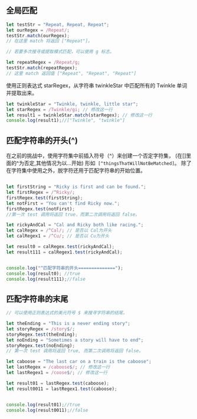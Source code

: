 ## 全局匹配

```javascript
let testStr = "Repeat, Repeat, Repeat";
let ourRegex = /Repeat/;
testStr.match(ourRegex);
// 在这里 match 将返回 ["Repeat"]。

// 若要多次搜寻或提取模式匹配，可以使用 g 标志。

let repeatRegex = /Repeat/g;
testStr.match(repeatRegex);
// 这里 match 返回值 ["Repeat", "Repeat", "Repeat"]
```

使用正则表达式 starRegex，从字符串 twinkleStar 中匹配所有的 Twinkle 单词并提取出来。

```javascript
let twinkleStar = "Twinkle, twinkle, little star";
let starRegex = /Twinkle/gi; // 修改这一行
let result1 = twinkleStar.match(starRegex); // 修改这一行
console.log(result1);//["Twinkle", "twinkle"]

```

## 匹配字符串的开头(^)

在之前的挑战中，使用字符集中前插入符号（^）来创建一个否定字符集，
(在[]里面的^为否定,其他情况为以...开始)
形如` [^thingsThatWillNotBeMatched]`。 除了在字符集中使用之外，脱字符还用于匹配字符串的开始位置。

```javascript

let firstString = "Ricky is first and can be found.";
let firstRegex = /^Ricky/;
firstRegex.test(firstString);
let notFirst = "You can't find Ricky now.";
firstRegex.test(notFirst);
//第一次 test 调用将返回 true，而第二次调用将返回 false。

let rickyAndCal = "Cal and Ricky both like racing.";
let calRegex = /^Cal/; // 是否以 Cal为开头
let calRegex1 = /^Cu/; // 是否以 Cu为开头

let result0 = calRegex.test(rickyAndCal);
let result111 = calRegex1.test(rickyAndCal);


console.log("^匹配字符串的开头==============");
console.log(result0); //true
console.log(result111);//false
```

## 匹配字符串的末尾

```javascript
// 可以使用正则表达式的美元符号 $ 来搜寻字符串的结尾。

let theEnding = "This is a never ending story";
let storyRegex = /story$/;
storyRegex.test(theEnding);
let noEnding = "Sometimes a story will have to end";
storyRegex.test(noEnding);
// 第一次 test 调用将返回 true, 而第二次调用将返回 false。

let caboose = "The last car on a train is the caboose";
let lastRegex = /caboose$/; // 修改这一行
let lastRegex1 = /coose$/; // 修改这一行

let result01 = lastRegex.test(caboose);
let result0011 = lastRegex1.test(caboose);


console.log(result01);//true
console.log(result0011);//false
```



